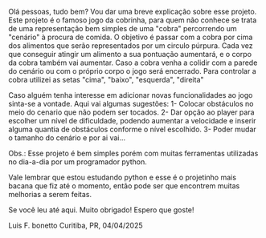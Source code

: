 Olá pessoas, tudo bem? Vou dar uma breve explicação sobre esse projeto. 
Este projeto é o famoso jogo da cobrinha, para quem não conhece se trata de uma representação bem simples de uma "cobra" percorrendo um "cenário" à procura de comida.
O objetivo é passar com a cobra por cima dos alimentos que serão representados por um circulo púrpura.
Cada vez que conseguir atingir um alimento a sua pontuação aumentará, e o corpo da cobra também vai aumentar.
Caso a cobra venha a colidir com a parede do cenário ou com o próprio corpo o jogo será encerrado.
Para controlar a cobra utilizei as setas "cima", "baixo", "esquerda", "direita"

Caso alguém tenha interesse em adicionar novas funcionalidades ao jogo sinta-se a vontade.
Aqui vai algumas sugestões:
1- Colocar obstáculos no meio do cenario que não podem ser tocados.
2- Dar opção ao player para escolher um nível de dificuldade, podendo aumentar a velocidade e inserir alguma quantia de obstáculos conforme o nível escolhido.
3- Poder mudar o tamanho do cenário
e por ai vai...

Obs.: Esse projeto é bem simples porém com muitas ferramentas utilizadas no dia-a-dia por um programador python.


Vale lembrar que estou estudando python e esse é o projetinho mais bacana que fiz até o momento, então pode ser que encontrem muitas melhorias a serem feitas.

Se você leu até aqui. Muito obrigado! Espero que goste!

Luis F. bonetto
Curitiba, PR, 04/04/2025
